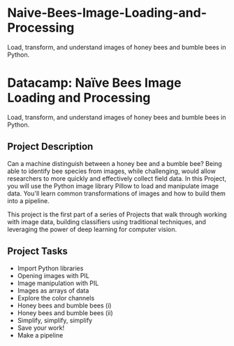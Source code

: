 # Naive-Bees-Image-Loading-and-Processing
 Load, transform, and understand images of honey bees and bumble bees in Python.



# Datacamp: Naïve Bees Image Loading and Processing
Load, transform, and understand images of honey bees and bumble bees in Python.

## Project Description
Can a machine distinguish between a honey bee and a bumble bee? Being able to identify bee species from images, while challenging, would allow researchers to more quickly and effectively collect field data. In this Project, you will use the Python image library Pillow to load and manipulate image data. You'll learn common transformations of images and how to build them into a pipeline.

This project is the first part of a series of Projects that walk through working with image data, building classifiers using traditional techniques, and leveraging the power of deep learning for computer vision.

## Project Tasks
- Import Python libraries
- Opening images with PIL
- Image manipulation with PIL
- Images as arrays of data
- Explore the color channels
- Honey bees and bumble bees (i)
- Honey bees and bumble bees (ii)
- Simplify, simplify, simplify
- Save your work!
- Make a pipeline
